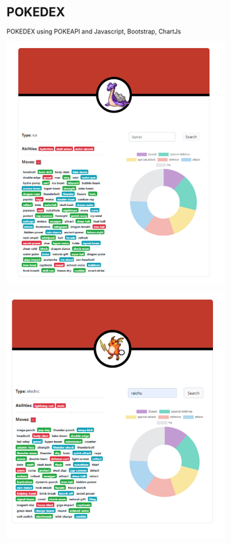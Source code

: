 # POKEDEX
POKEDEX using POKEAPI and Javascript, Bootstrap, ChartJs

![alt text](https://github.com/prithwirajdutta/POKEDEX/blob/master/image1.PNG?raw=true)

![alt text](https://github.com/prithwirajdutta/POKEDEX/blob/master/image2.PNG?raw=true)
